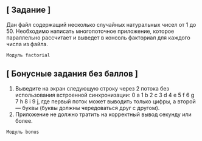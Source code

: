 [ Задание ]
---

Дан файл содержащий несколько случайных натуральных чисел от 1 до 50. Необходимо написать многопоточное приложение,  которое параллельно рассчитает и выведет в консоль факториал для каждого числа из файла.

<code>Модуль factorial</code>

[ Бонусные задания без баллов ]
---

1. Выведите на экран следующую строку через 2 потока без использования встроенной синхронизации:
   0 a 1 b 2 c 3 d 4 e 5 f 6 g 7 h 8 i 9 j,
   где первый поток может выводить только цифры, а второй — буквы (буквы должны чередоваться друг с другом).
2. Приложение не должно тратить на корректный вывод секунду или более.

<code>Модуль bonus</code>